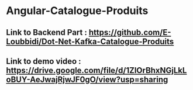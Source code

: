 # Angular-Catalogue-Produits
## Link to Backend Part : https://github.com/E-Loubbidi/Dot-Net-Kafka-Catalogue-Produits
## Link to demo video : https://drive.google.com/file/d/1ZlOrBhxNGjLkLoBUY-AeJwajRjwJF0gO/view?usp=sharing
